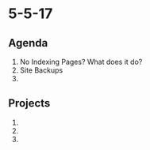 # 5-5-17 

## Agenda 
1. No Indexing Pages? What does it do?
2. Site Backups
3.

## Projects 
1. 
2.
3.
